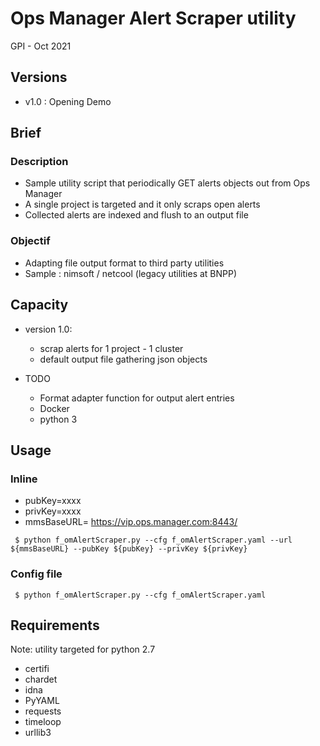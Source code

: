 # Ops Manager Alert Scraper utility
GPI - Oct 2021

## Versions
- v1.0 : Opening Demo

## Brief
### Description
- Sample utility script that periodically GET alerts objects out from Ops Manager
- A single project is targeted and it only scraps open alerts
- Collected alerts are indexed and flush to an output file

### Objectif
- Adapting file output format to third party utilities
- Sample : nimsoft / netcool (legacy utilities at BNPP)

## Capacity
- version 1.0: 
  - scrap alerts for 1 project - 1 cluster 
  - default output file gathering json objects

- TODO
  - Format adapter function for output alert entries
  - Docker 
  - python 3
  
## Usage
### Inline 
- pubKey=xxxx
- privKey=xxxx
- mmsBaseURL= https://vip.ops.manager.com:8443/

```shell
 $ python f_omAlertScraper.py --cfg f_omAlertScraper.yaml --url ${mmsBaseURL} --pubKey ${pubKey} --privKey ${privKey}
```

### Config file
```shell
 $ python f_omAlertScraper.py --cfg f_omAlertScraper.yaml
```

## Requirements
Note: utility targeted for python 2.7
- certifi
- chardet
- idna
- PyYAML 
- requests
- timeloop
- urllib3
